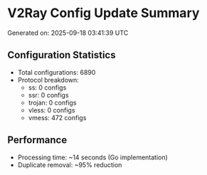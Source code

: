 # V2Ray Config Update Summary
Generated on: 2025-09-18 03:41:39 UTC

## Configuration Statistics
- Total configurations: 6890
- Protocol breakdown:
  - ss: 0 configs
  - ssr: 0 configs
  - trojan: 0 configs
  - vless: 0 configs
  - vmess: 472 configs

## Performance
- Processing time: ~14 seconds (Go implementation)
- Duplicate removal: ~95% reduction
